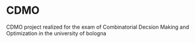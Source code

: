 # CDMO
CDMO project realized for the exam of Combinatorial Decsion Making and Optimization in the university of bologna
